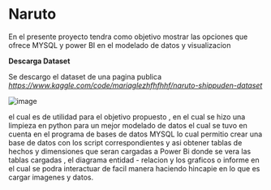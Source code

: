 # Naruto 
  En el presente proyecto tendra como objetivo mostrar las opciones que ofrece MYSQL y power BI en el modelado de datos y visualizacion

**Descarga Dataset**


  Se descargo el dataset de una pagina publica 
  *https://www.kaggle.com/code/mariaglezhfhfhhf/naruto-shippuden-dataset*

  
  ![image](https://github.com/38215290/Naruto/assets/127343400/52c93d31-a7d1-413b-b495-c14a6eebe524)

  el cual es de utilidad para el objetivo propuesto , en el cual se hizo una limpieza en python para un mejor modelado de datos el cual se tuvo en cuenta en el programa de bases de datos MYSQL lo cual permitio crear una base de datos con los script correspondientes y asi obtener tablas de hechos y dimensiones que seran cargadas a Power Bi  donde se vera las tablas cargadas , el diagrama entidad - relacion y los graficos o informe en el cual se podra interactuar de facil manera haciendo hincapie en lo que es cargar imagenes y datos. 

